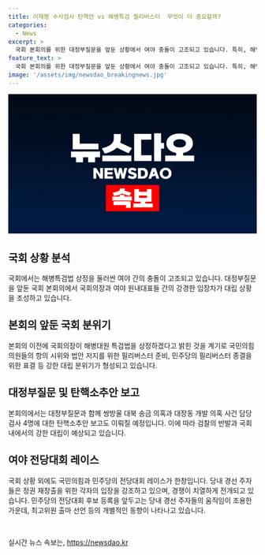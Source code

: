 ```yaml
---
title: 이재명 수사검사 탄핵안 vs 해병특검 필리버스터  무엇이 더 중요할까?
categories:
  - News
excerpt: >
  국회 본회의를 위한 대정부질문을 앞둔 상황에서 여야 충돌이 고조되고 있습니다. 특히, 해병특검법을 둘러싼 논쟁이 심화되고 있으며, 검사 4명에 대한 탄핵소추안과 방통위원장 김홍일 사퇴 문제도 논의 중입니다. 또한, 국민의힘 당권 주자들의 비전발표회도 진행되었는데, 한동훈, 원희룡, 나경원, 윤상현 후보들이 각자의 입장을 선포했습니다. 다가오는 여야 전당대회와 최고위원 출마 선언 등 정계관련 이슈들도 화제입니다. #국회 #해병특검법 #탄핵소추안 #당권주자 #전당대회 #정계 #정치
feature_text: >
  국회 본회의를 위한 대정부질문을 앞둔 상황에서 여야 충돌이 고조되고 있습니다. 특히, 해병특검법을 둘러싼 논쟁이 심화되고 있으며, 검사 4명에 대한 탄핵소추안과 방통위원장 김홍일 사퇴 문제도 논의 중입니다. 또한, 국민의힘 당권 주자들의 비전발표회도 진행되었는데, 한동훈, 원희룡, 나경원, 윤상현 후보들이 각자의 입장을 선포했습니다. 다가오는 여야 전당대회와 최고위원 출마 선언 등 정계관련 이슈들도 화제입니다. #국회 #해병특검법 #탄핵소추안 #당권주자 #전당대회 #정계 #정치
image: '/assets/img/newsdao_breakingnews.jpg'
---
```


<p><img src="/assets/img/newsdao_breakingnews.jpg" alt="cryptoinkorea 속보" /></p>

<h2 data-ke-size="size26">국회 상황 분석</h2>

<p>국회에서는 해병특검법 상정을 둘러싼 여야 간의 충돌이 고조되고 있습니다. 대정부질문을 앞둔 국회 본회의에서 국회의장과 여야 원내대표들 간의 강경한 입장차가 대립 상황을 조성하고 있습니다.</p>

<h2 data-ke-size="size26">본회의 앞둔 국회 분위기</h2>

<p>본회의 이전에 국회의장이 해병대원 특검법을 상정하겠다고 밝힌 것을 계기로 국민의힘 의원들의 항의 시위와 법안 저지를 위한 필리버스터 준비, 민주당의 필리버스터 종결을 위한 표결 등 강한 대립 분위기가 형성되고 있습니다.</p>

<h2 data-ke-size="size26">대정부질문 및 탄핵소추안 보고</h2>

<p>본회의에서는 대정부질문과 함께 쌍방울 대북 송금 의혹과 대장동 개발 의혹 사건 담당 검사 4명에 대한 탄핵소추안 보고도 이뤄질 예정입니다. 이에 따라 검찰의 반발과 국회 내에서의 강한 대립이 예상되고 있습니다.</p>

<h2 data-ke-size="size26">여야 전당대회 레이스</h2>

<p>국회 상황 외에도 국민의힘과 민주당의 전당대회 레이스가 한창입니다. 당내 경선 주자들은 정권 재창출을 위한 각자의 입장을 강조하고 있으며, 경쟁이 치열하게 전개되고 있습니다. 민주당의 전당대회 후보 등록을 앞두고는 당내 경선 주자들의 움직임이 조용한 가운데, 최고위원 출마 선언 등의 개별적인 동향이 나타나고 있습니다.</p>

<p data-ke-size="size16">&nbsp;</p>
실시간 뉴스 속보는, <a href="https://newsdao.kr" rel="dofollow">https://newsdao.kr</a>


